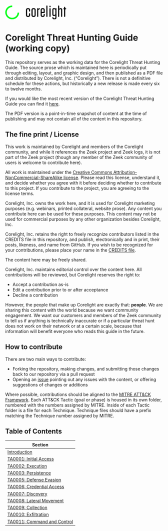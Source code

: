 ![Corelight Logo](./images/logo-corelight.png)

# Corelight Threat Hunting Guide (working copy)

This repository serves as the working data for the Corelight Threat Hunting Guide. The source prose which is maintained here is periodically put through editing, layout, and graphic design, and then published as a PDF file and distributed by Corelight, Inc. (“Corelight”). There is not a definitive schedule for these actions, but historically a new release is made every six to twelve months.

If you would like the most recent version of the Corelight Threat Hunting Guide you can find it [here](https://www3.corelight.com/corelights-introductory-guide-to-threat-hunting-with-zeek-bro-logs).

The PDF version is a point-in-time snapshot of content at the time of publishing and may not contain all of the content in this repository.

## The fine print / License

This work is maintained by Corelight and members of the Corelight community, and while it references the Zeek project and Zeek logs, it is not part of the Zeek project (though any member of the Zeek community of users is welcome to contribute here).

All work is maintained under the [Creative Commons Attribution-NonCommercial-ShareAlike license](https://creativecommons.org/licenses/by-nc-sa/4.0/legalcode). Please read this license, understand it, and decide whether you agree with it before deciding whether to contribute to this project. If you contribute to the project, you are agreeing to the license terms.

Corelight, Inc. owns the work here, and it is used for Corelight marketing purposes (e.g. webinars, printed collateral, website prose). Any content you contribute here can be used for these purposes. This content may not be used for commercial purposes by any other organization besides Corelight, Inc.

Corelight, Inc. retains the right to freely recognize contributors listed in the CREDITS file in this repository, and publish, electronically and in print, their posts, likeness, and name from GitHub. If you wish to be recognized for your contributions, please place your name in the [CREDITS file](./CREDITS.md).

The content here may be freely shared.

Corelight, Inc. maintains editorial control over the content here. All contributions will be reviewed, but Corelight reserves the right to:
- Accept a contribution as-is
- Edit a contribution prior to or after acceptance
- Decline a contribution

However, the people that make up Corelight are exactly that: **people**. We are sharing this content with the world because we want community engagement. We want our customers and members of the Zeek community to tell us if anything is technically inaccurate or if a particular threat hunt does not work on their network or at a certain scale, because that information will benefit everyone who reads this guide in the future.

## How to contribute

There are two main ways to contribute:

- Forking the repository, making changes, and submitting those changes back to our repository via a pull request
- Opening an [issue](https://github.com/corelight/threat-hunting-guide/issues) pointing out any issues with the content, or offering suggestions of changes or additions

Where possible, contributions should be aligned to the [MITRE ATT&CK Framework](https://attack.mitre.org/).
Each ATT&CK Tactic (goal or phase) is housed in its own folder, numbered with the numbers assigned by MITRE. Inside of each Tactic folder is a file for each Technique. Technique files should have a prefix matching the Technique number assigned by MITRE.

## Table of Contents

|Section|
|---|
|[Introduction](./0_Introduction)|
|[TA0001: Initial Access](./TA0001_Initial_Access)|
|[TA0002: Execution](./TA002_Execution)|
|[TA0003: Persistence](./TA003_Persistence)|
|[TA0005: Defense Evasion](./TA005_Defense_Evasion)|
|[TA0006: Credential Access](./TA006_Credential_Access)|
|[TA0007: Discovery](./TA007_Discovery)|
|[TA0008: Lateral Movement](./TA008_Lateral_Movement)|
|[TA0009: Collection](./TA009_Collection)|
|[TA0010: Exfiltration](./TA010_Exfiltration)|
|[TA0011: Command and Control](./TA011_Command_and_Control)|
